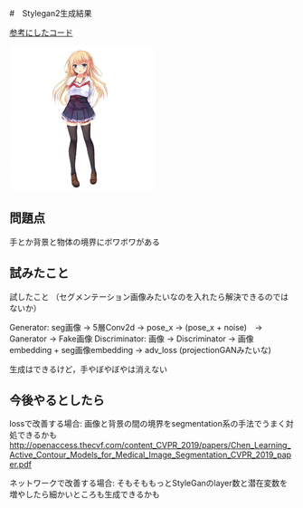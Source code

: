 #　Stylegan2生成結果

[参考にしたコード](https://github.com/rosinality/stylegan2-pytorch)

![80000iter](https://github.com/syuuuuukun/anime_gan/blob/master/gans/stylegan2/imgs/80000.png)

## 問題点
手とか背景と物体の境界にボワボワがある

## 試みたこと
試したこと
（セグメンテーション画像みたいなのを入れたら解決できるのではないか）

Generator: seg画像 -> 5層Conv2d -> pose_x -> (pose_x + noise)　-> Ganerator -> Fake画像
Discriminator: 画像 -> Discriminator -> 画像embedding + seg画像embedding -> adv_loss
(projectionGANみたいな)

生成はできるけど，手やぼやぼやは消えない

## 今後やるとしたら
lossで改善する場合: 画像と背景の間の境界をsegmentation系の手法でうまく対処できるかも
http://openaccess.thecvf.com/content_CVPR_2019/papers/Chen_Learning_Active_Contour_Models_for_Medical_Image_Segmentation_CVPR_2019_paper.pdf

ネットワークで改善する場合: そもそももっとStyleGanのlayer数と潜在変数を増やしたら細かいところも生成できるかも